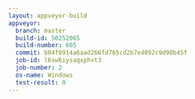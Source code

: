 ```yaml
---
layout: appveyor-build
appveyor:
  branch: master
  build-id: 50252065
  build-number: 605
  commit: b04f0914a6aad266fd765cd2b7e4092c9d90b45f
  job-id: l6sw6iysaqxphvt3
  job-number: 2
  os-name: Windows
  test-result: 0
---
```

